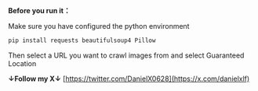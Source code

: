 **Before you run it：**

Make sure you have configured the python environment

```bash
pip install requests beautifulsoup4 Pillow
```
Then select a URL you want to crawl images from and select Guaranteed Location

**↓Follow my X↓**
[https://twitter.com/DanielX0628](https://x.com/danielxlf)

